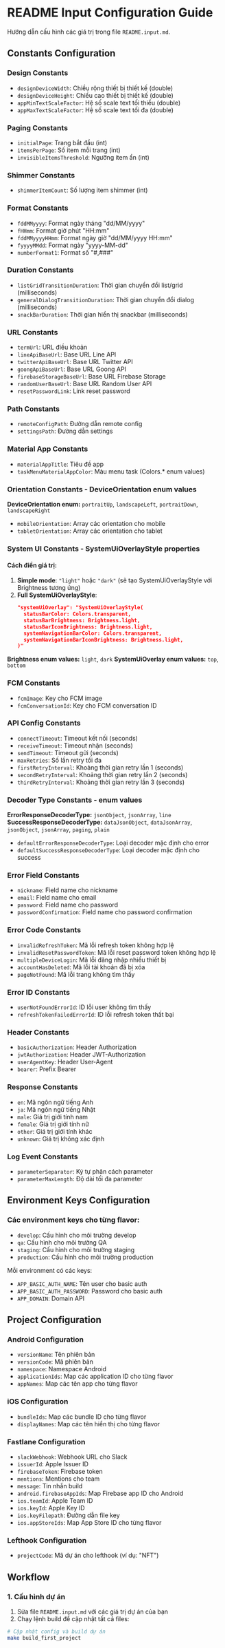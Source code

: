 # README Input Configuration Guide

Hướng dẫn cấu hình các giá trị trong file `README.input.md`.

## Constants Configuration

### Design Constants
- `designDeviceWidth`: Chiều rộng thiết bị thiết kế (double)
- `designDeviceHeight`: Chiều cao thiết bị thiết kế (double)
- `appMinTextScaleFactor`: Hệ số scale text tối thiểu (double)
- `appMaxTextScaleFactor`: Hệ số scale text tối đa (double)

### Paging Constants
- `initialPage`: Trang bắt đầu (int)
- `itemsPerPage`: Số item mỗi trang (int)
- `invisibleItemsThreshold`: Ngưỡng item ẩn (int)

### Shimmer Constants
- `shimmerItemCount`: Số lượng item shimmer (int)

### Format Constants
- `fddMMyyyy`: Format ngày tháng "dd/MM/yyyy"
- `fHHmm`: Format giờ phút "HH:mm"
- `fddMMyyyyHHmm`: Format ngày giờ "dd/MM/yyyy HH:mm"
- `fyyyyMMdd`: Format ngày "yyyy-MM-dd"
- `numberFormat1`: Format số "#,###"

### Duration Constants
- `listGridTransitionDuration`: Thời gian chuyển đổi list/grid (milliseconds)
- `generalDialogTransitionDuration`: Thời gian chuyển đổi dialog (milliseconds)
- `snackBarDuration`: Thời gian hiển thị snackbar (milliseconds)

### URL Constants
- `termUrl`: URL điều khoản
- `lineApiBaseUrl`: Base URL Line API
- `twitterApiBaseUrl`: Base URL Twitter API
- `goongApiBaseUrl`: Base URL Goong API
- `firebaseStorageBaseUrl`: Base URL Firebase Storage
- `randomUserBaseUrl`: Base URL Random User API
- `resetPasswordLink`: Link reset password

### Path Constants
- `remoteConfigPath`: Đường dẫn remote config
- `settingsPath`: Đường dẫn settings

### Material App Constants
- `materialAppTitle`: Tiêu đề app
- `taskMenuMaterialAppColor`: Màu menu task (Colors.* enum values)

### Orientation Constants - DeviceOrientation enum values
**DeviceOrientation enum:** `portraitUp`, `landscapeLeft`, `portraitDown`, `landscapeRight`

- `mobileOrientation`: Array các orientation cho mobile
- `tabletOrientation`: Array các orientation cho tablet

### System UI Constants - SystemUiOverlayStyle properties

#### Cách điền giá trị:
1. **Simple mode**: `"light"` hoặc `"dark"` (sẽ tạo SystemUiOverlayStyle với Brightness tương ứng)
2. **Full SystemUiOverlayStyle**: 
   ```json
   "systemUiOverlay": "SystemUiOverlayStyle(
     statusBarColor: Colors.transparent,
     statusBarBrightness: Brightness.light,
     statusBarIconBrightness: Brightness.light,
     systemNavigationBarColor: Colors.transparent,
     systemNavigationBarIconBrightness: Brightness.light,
   )"
   ```

**Brightness enum values:** `light`, `dark`
**SystemUiOverlay enum values:** `top`, `bottom`

### FCM Constants
- `fcmImage`: Key cho FCM image
- `fcmConversationId`: Key cho FCM conversation ID

### API Config Constants
- `connectTimeout`: Timeout kết nối (seconds)
- `receiveTimeout`: Timeout nhận (seconds)
- `sendTimeout`: Timeout gửi (seconds)
- `maxRetries`: Số lần retry tối đa
- `firstRetryInterval`: Khoảng thời gian retry lần 1 (seconds)
- `secondRetryInterval`: Khoảng thời gian retry lần 2 (seconds)
- `thirdRetryInterval`: Khoảng thời gian retry lần 3 (seconds)

### Decoder Type Constants - enum values
**ErrorResponseDecoderType:** `jsonObject`, `jsonArray`, `line`
**SuccessResponseDecoderType:** `dataJsonObject`, `dataJsonArray`, `jsonObject`, `jsonArray`, `paging`, `plain`

- `defaultErrorResponseDecoderType`: Loại decoder mặc định cho error
- `defaultSuccessResponseDecoderType`: Loại decoder mặc định cho success

### Error Field Constants
- `nickname`: Field name cho nickname
- `email`: Field name cho email
- `password`: Field name cho password
- `passwordConfirmation`: Field name cho password confirmation

### Error Code Constants
- `invalidRefreshToken`: Mã lỗi refresh token không hợp lệ
- `invalidResetPasswordToken`: Mã lỗi reset password token không hợp lệ
- `multipleDeviceLogin`: Mã lỗi đăng nhập nhiều thiết bị
- `accountHasDeleted`: Mã lỗi tài khoản đã bị xóa
- `pageNotFound`: Mã lỗi trang không tìm thấy

### Error ID Constants
- `userNotFoundErrorId`: ID lỗi user không tìm thấy
- `refreshTokenFailedErrorId`: ID lỗi refresh token thất bại

### Header Constants
- `basicAuthorization`: Header Authorization
- `jwtAuthorization`: Header JWT-Authorization
- `userAgentKey`: Header User-Agent
- `bearer`: Prefix Bearer

### Response Constants
- `en`: Mã ngôn ngữ tiếng Anh
- `ja`: Mã ngôn ngữ tiếng Nhật
- `male`: Giá trị giới tính nam
- `female`: Giá trị giới tính nữ
- `other`: Giá trị giới tính khác
- `unknown`: Giá trị không xác định

### Log Event Constants
- `parameterSeparator`: Ký tự phân cách parameter
- `parameterMaxLength`: Độ dài tối đa parameter

## Environment Keys Configuration

### Các environment keys cho từng flavor:
- `develop`: Cấu hình cho môi trường develop
- `qa`: Cấu hình cho môi trường QA
- `staging`: Cấu hình cho môi trường staging
- `production`: Cấu hình cho môi trường production

Mỗi environment có các keys:
- `APP_BASIC_AUTH_NAME`: Tên user cho basic auth
- `APP_BASIC_AUTH_PASSWORD`: Password cho basic auth
- `APP_DOMAIN`: Domain API

## Project Configuration

### Android Configuration
- `versionName`: Tên phiên bản
- `versionCode`: Mã phiên bản
- `namespace`: Namespace Android
- `applicationIds`: Map các application ID cho từng flavor
- `appNames`: Map các tên app cho từng flavor

### iOS Configuration
- `bundleIds`: Map các bundle ID cho từng flavor
- `displayNames`: Map các tên hiển thị cho từng flavor

### Fastlane Configuration
- `slackWebhook`: Webhook URL cho Slack
- `issuerId`: Apple Issuer ID
- `firebaseToken`: Firebase token
- `mentions`: Mentions cho team
- `message`: Tin nhắn build
- `android.firebaseAppIds`: Map Firebase app ID cho Android
- `ios.teamId`: Apple Team ID
- `ios.keyId`: Apple Key ID
- `ios.keyFilepath`: Đường dẫn file key
- `ios.appStoreIds`: Map App Store ID cho từng flavor

### Lefthook Configuration
- `projectCode`: Mã dự án cho lefthook (ví dụ: "NFT")



## Workflow

### 1. Cấu hình dự án
1. Sửa file `README.input.md` với các giá trị dự án của bạn
2. Chạy lệnh build để cập nhật tất cả files:

```bash
# Cập nhật config và build dự án
make build_first_project

